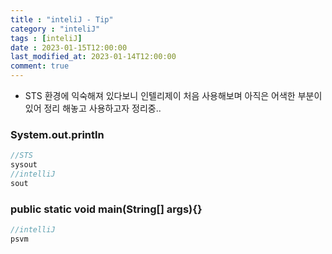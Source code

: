 ```yaml
---
title : "inteliJ - Tip"
category : "inteliJ"
tags : [inteliJ]
date : 2023-01-15T12:00:00
last_modified_at: 2023-01-14T12:00:00
comment: true
---
```


- STS 환경에 익숙해져 있다보니 인텔리제이 처음 사용해보며 아직은 어색한 부분이 있어 정리 해놓고 사용하고자 정리중..

### System.out.println

```java
//STS
sysout
//intelliJ
sout
```

### public static void main(String[] args){}

```java
//intelliJ
psvm
```